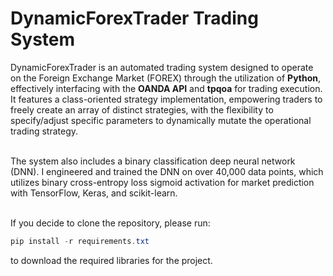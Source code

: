# DynamicForexTrader Trading System

DynamicForexTrader is an automated trading system designed to operate on the Foreign Exchange Market (FOREX) through the utilization of **Python**, effectively interfacing with the **OANDA API** and **tpqoa** for trading execution. It features a class-oriented strategy implementation, empowering traders to freely create an array of distinct strategies, with the flexibility to specify/adjust specific parameters to dynamically mutate the operational trading strategy. <br /><br />

The system also includes a binary classification deep neural network (DNN). I engineered and trained the DNN on over 40,000 data points, which utilizes binary cross-entropy loss sigmoid activation for market prediction with TensorFlow, Keras, and scikit-learn. <br /><br />

If you decide to clone the repository, please run:
```PowerShell
pip install -r requirements.txt 
```
to download the required libraries for the project.




